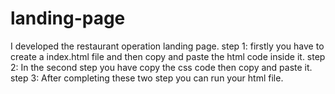 # landing-page
I developed the restaurant operation landing page.
step 1:
firstly you have to create a index.html file and then copy and paste the html code inside it.
step 2:
In the second step you have copy the css code then copy and paste it.
step 3:
After completing these two step you can run your html file.
